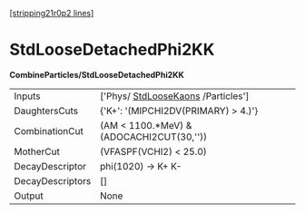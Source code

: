 [[stripping21r0p2 lines]](./stripping21r0p2-commonparticles)

# StdLooseDetachedPhi2KK

**CombineParticles/StdLooseDetachedPhi2KK**

|                  |                                                                         |
|------------------|-------------------------------------------------------------------------|
| Inputs           | ['Phys/ [StdLooseKaons](./stripping21r0p2-stdloosekaons) /Particles'] |
| DaughtersCuts    | {'K+': '(MIPCHI2DV(PRIMARY) \> 4.)'}                                    |
| CombinationCut   | (AM \< 1100.\*MeV) & (ADOCACHI2CUT(30,''))                              |
| MotherCut        | (VFASPF(VCHI2) \< 25.0)                                                 |
| DecayDescriptor  | phi(1020) -\> K+ K-                                                     |
| DecayDescriptors | []                                                                    |
| Output           | None                                                                    |
